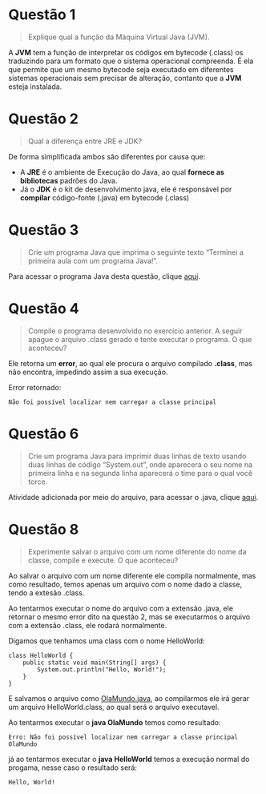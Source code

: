 # Questão 1

> Explique qual a função da Máquina Virtual Java (JVM).

A **JVM** tem a função de interpretar os códigos em bytecode (.class) os traduzindo para um formato que o sistema operacional compreenda. É ela que permite que um mesmo bytecode seja executado em diferentes sistemas operacionais sem precisar de  alteração, contanto que a **JVM** esteja instalada.

# Questão 2

> Qual a diferença entre JRE e JDK?

De forma simplificada ambos são diferentes por causa que:

* A **JRE** é o ambiente de Execução do Java, ao qual **fornece as bibliotecas** padrões do Java. 
* Já o **JDK** é o kit de desenvolvimento java, ele é responsável por **compilar** código-fonte (.java) em bytecode (.class)

# Questão 3

> Crie um programa Java que imprima o seguinte texto “Terminei a primeira aula com um programa Java!”.

Para acessar o programa Java desta questão, clique [aqui](https://github.com/ifpb-cz-ads/poo-2021-2-ac-01-team-pedroedwilson/blob/edwilson/PrimeiroPrograma.java).

# Questão 4

> Compile o programa desenvolvido no exercício anterior. A seguir apague o arquivo .class gerado e tente executar o programa. O que aconteceu?

Ele retorna um **error**, ao qual ele procura o arquivo compilado **.class**, mas não encontra, impedindo assim a sua execução.

Error retornado:

```
Não foi possível localizar nem carregar a classe principal
```

# Questão 6

> Crie um programa Java para imprimir duas linhas de texto usando duas linhas de código “System.out”, onde aparecerá o seu nome na primeira linha e na segunda linha aparecerá o time para o qual você torce.

Atividade adicionada por meio do arquivo, para acessar o .java, clique [aqui](https://github.com/ifpb-cz-ads/poo-2021-2-ac-01-team-pedroedwilson/blob/Pedro/NomeMaisTime.java).

# Questão 8

> Experimente salvar o arquivo com um nome diferente do nome da classe, compile e execute. O que aconteceu?

Ao salvar o arquivo com um nome diferente ele compila normalmente, mas como resultado, temos apenas um arquivo com o nome dado a classe, tendo a extesão .class.

Ao tentarmos executar o nome do arquivo com a extensão .java, ele retornar o mesmo error dito na questão 2, mas se executarmos o arquivo com a extensão .class, ele rodará normalmente.

Digamos que tenhamos uma class com o nome HelloWorld:

```
class HelloWorld {
    public static void main(String[] args) {
        System.out.println("Hello, World!"); 
    }
}
```

E salvamos o arquivo como [OlaMundo.java](https://github.com/ifpb-cz-ads/poo-2021-2-ac-01-team-pedroedwilson/blob/Pedro/OlaMundo.java), ao compilarmos ele irá gerar um arquivo HelloWorld.class, ao qual será o arquivo executavel.

Ao tentarmos executar o **java OlaMundo** temos como resultado:

```
Erro: Não foi possível localizar nem carregar a classe principal OlaMundo
```

já ao tentarmos executar o **java HelloWorld** temos a execução normal do progama, nesse caso o resultado será:

```
Hello, World!
```
